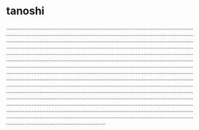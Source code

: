 # tanoshi
......................................................................................................................................................................................................................................................................................................................................................................................................................................................................................................................................................................................................................................................................................................................................................................................................................................................................................................................................................................................................................................................................................................................................................................................................................................................................................................................................................................................................................................................................................................................................................................................................................................................................................................................................................................................................................................................................................................................................................................................................